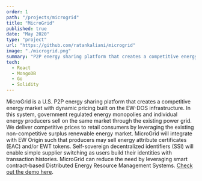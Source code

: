 ```yaml
---
order: 1
path: "/projects/microgrid"
title: "MicroGrid"
published: true
date: "May 2020"
type: "project"
url: "https://github.com/ratankaliani/microgrid"
image: "./microgrid.png"
summary: "P2P energy sharing platform that creates a competitive energy market"
tech:
  - React
  - MongoDB
  - Go
  - Solidity
---
```


MicroGrid is a U.S. P2P energy sharing platform that creates a competitive energy market with dynamic pricing built on the EW-DOS infrastructure. In this system, government regulated energy monopolies and individual energy producers sell on the same market through the existing power grid. We deliver competitive prices to retail consumers by leveraging the existing non-competitive surplus renewable energy market. MicroGrid will integrate with EW Origin such that producers may sell energy attribute certificates (EAC) and/or EWT tokens. Self-sovereign decentralized identifiers (SSI) will enable simple supplier switching as users build their identities with transaction histories. MicroGrid can reduce the need by leveraging smart contract-based Distributed Energy Resource Management Systems. 
[Check out the demo here](https://www.youtube.com/watch?v=abb4BOO2_os).

